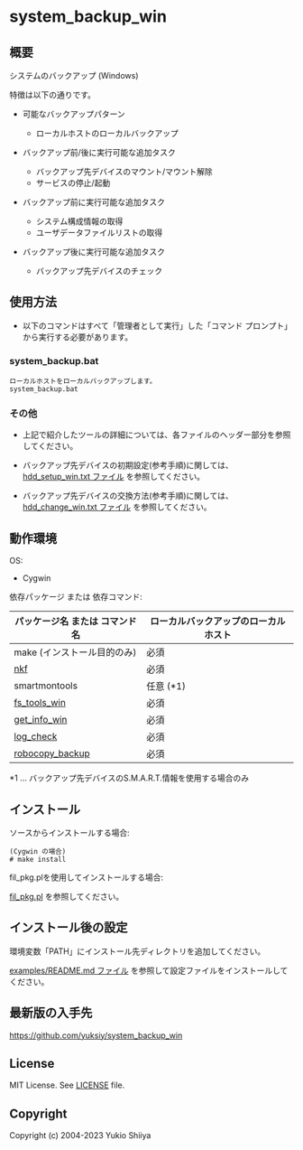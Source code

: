 # system_backup_win

## 概要

システムのバックアップ (Windows)

特徴は以下の通りです。

* 可能なバックアップパターン
  * ローカルホストのローカルバックアップ

* バックアップ前/後に実行可能な追加タスク
  * バックアップ先デバイスのマウント/マウント解除
  * サービスの停止/起動

* バックアップ前に実行可能な追加タスク
  * システム構成情報の取得
  * ユーザデータファイルリストの取得

* バックアップ後に実行可能な追加タスク
  * バックアップ先デバイスのチェック

## 使用方法

* 以下のコマンドはすべて「管理者として実行」した「コマンド プロンプト」から実行する必要があります。

### system_backup.bat

    ローカルホストをローカルバックアップします。
    system_backup.bat

### その他

* 上記で紹介したツールの詳細については、各ファイルのヘッダー部分を参照してください。

* バックアップ先デバイスの初期設定(参考手順)に関しては、
  [hdd_setup_win.txt ファイル](https://github.com/yuksiy/system_backup_win/blob/master/hdd_setup_win.txt)
  を参照してください。

* バックアップ先デバイスの交換方法(参考手順)に関しては、
  [hdd_change_win.txt ファイル](https://github.com/yuksiy/system_backup_win/blob/master/hdd_change_win.txt)
  を参照してください。

## 動作環境

OS:

* Cygwin

依存パッケージ または 依存コマンド:

パッケージ名 または コマンド名                                       | ローカルバックアップのローカルホスト
-------------------------------------------------------------------- | -------------------------------------
make (インストール目的のみ)                                          | 必須
[nkf](https://osdn.net/projects/nkf/)                                | 必須
smartmontools                                                        | 任意 (*1)
[fs_tools_win](https://github.com/yuksiy/fs_tools_win)               | 必須
[get_info_win](https://github.com/yuksiy/get_info_win)               | 必須
[log_check](https://github.com/yuksiy/log_check)                     | 必須
[robocopy_backup](https://github.com/yuksiy/robocopy_backup)         | 必須

*1 … バックアップ先デバイスのS.M.A.R.T.情報を使用する場合のみ  

## インストール

ソースからインストールする場合:

    (Cygwin の場合)
    # make install

fil_pkg.plを使用してインストールする場合:

[fil_pkg.pl](https://github.com/yuksiy/fil_tools_pl/blob/master/README.md#fil_pkgpl) を参照してください。

## インストール後の設定

環境変数「PATH」にインストール先ディレクトリを追加してください。

[examples/README.md ファイル](https://github.com/yuksiy/system_backup_win/blob/master/examples/README.md)
を参照して設定ファイルをインストールしてください。

## 最新版の入手先

<https://github.com/yuksiy/system_backup_win>

## License

MIT License. See [LICENSE](https://github.com/yuksiy/system_backup_win/blob/master/LICENSE) file.

## Copyright

Copyright (c) 2004-2023 Yukio Shiiya
